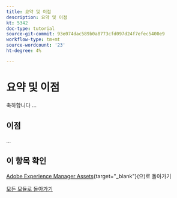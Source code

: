 ```yaml
---
title: 요약 및 이점
description: 요약 및 이점
kt: 5342
doc-type: tutorial
source-git-commit: 93e074dac589b0a8773cfd097d24f7efec5400e9
workflow-type: tm+mt
source-wordcount: '23'
ht-degree: 4%

---
```


# 요약 및 이점

축하합니다 ...

## 이점

...

## 이 항목 확인

[Adobe Experience Manager Assets](./aemassets.md){target="_blank"}(으)로 돌아가기

[모든 모듈로 돌아가기](../../../overview.md)
